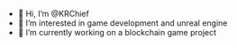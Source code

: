 - 👋 Hi, I’m @KRChief
- 👀 I’m interested in game development and unreal engine
- 🌱 I’m currently working on a blockchain game project
